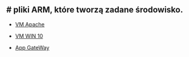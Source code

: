 ## # pliki ARM, które tworzą zadane środowisko.

* [VM Apache](./ARM/apache)

* [VM WIN 10](./ARM/WIN10)

* [App GateWay](./ARM/APG)